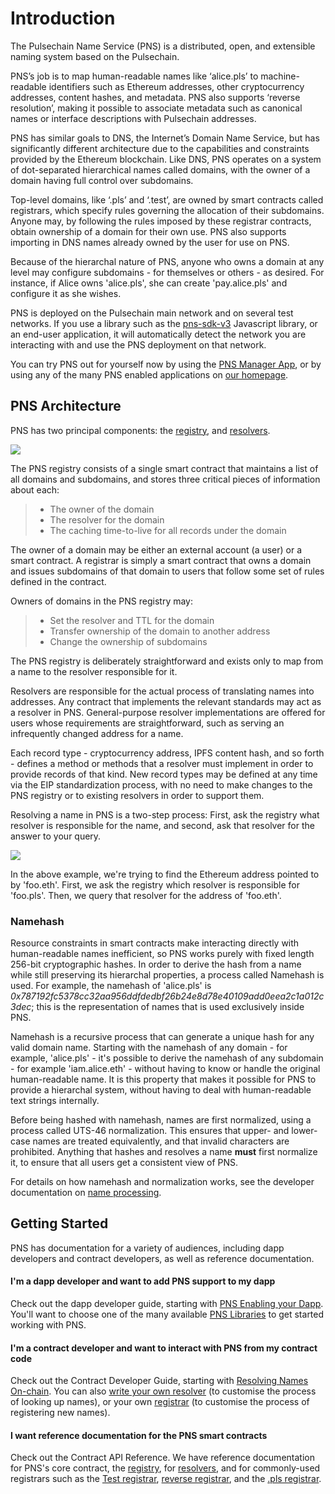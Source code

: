 # Introduction

The Pulsechain Name Service (PNS) is a distributed, open, and extensible naming system based on the Pulsechain.

PNS’s job is to map human-readable names like ‘alice.pls’ to machine-readable identifiers such as Ethereum addresses, other cryptocurrency addresses, content hashes, and metadata. PNS also supports ‘reverse resolution’, making it possible to associate metadata such as canonical names or interface descriptions with Pulsechain addresses.

PNS has similar goals to DNS, the Internet’s Domain Name Service, but has significantly different architecture due to the capabilities and constraints provided by the Ethereum blockchain. Like DNS, PNS operates on a system of dot-separated hierarchical names called domains, with the owner of a domain having full control over subdomains.

Top-level domains, like ‘.pls’ and ‘.test’, are owned by smart contracts called registrars, which specify rules governing the allocation of their subdomains. Anyone may, by following the rules imposed by these registrar contracts, obtain ownership of a domain for their own use. PNS also supports importing in DNS names already owned by the user for use on PNS.

Because of the hierarchal nature of PNS, anyone who owns a domain at any level may configure subdomains - for themselves or others - as desired. For instance, if Alice owns 'alice.pls', she can create 'pay.alice.pls' and configure it as she wishes.

PNS is deployed on the Pulsechain main network and on several test networks. If you use a library such as the [pns-sdk-v3](https://www.npmjs.com/package/@pnsdomains/pns-sdk-v3) Javascript library, or an end-user application, it will automatically detect the network you are interacting with and use the PNS deployment on that network.

You can try PNS out for yourself now by using the [PNS Manager App](https://app.pulse.domains), or by using any of the many PNS enabled applications on [our homepage](https://pulse.domains).

## PNS Architecture

PNS has two principal components: the [registry](contract-api-reference/pns.md), and [resolvers](contract-api-reference/publicresolver.md).

![](<.gitbook/assets/pns-architecture (1).png>)

The PNS registry consists of a single smart contract that maintains a list of all domains and subdomains, and stores three critical pieces of information about each:

> * The owner of the domain
> * The resolver for the domain
> * The caching time-to-live for all records under the domain

The owner of a domain may be either an external account (a user) or a smart contract. A registrar is simply a smart contract that owns a domain and issues subdomains of that domain to users that follow some set of rules defined in the contract.

Owners of domains in the PNS registry may:

> * Set the resolver and TTL for the domain
> * Transfer ownership of the domain to another address
> * Change the ownership of subdomains

The PNS registry is deliberately straightforward and exists only to map from a name to the resolver responsible for it.

Resolvers are responsible for the actual process of translating names into addresses. Any contract that implements the relevant standards may act as a resolver in PNS. General-purpose resolver implementations are offered for users whose requirements are straightforward, such as serving an infrequently changed address for a name.

Each record type - cryptocurrency address, IPFS content hash, and so forth - defines a method or methods that a resolver must implement in order to provide records of that kind. New record types may be defined at any time via the EIP standardization process, with no need to make changes to the PNS registry or to existing resolvers in order to support them.

Resolving a name in PNS is a two-step process: First, ask the registry what resolver is responsible for the name, and second, ask that resolver for the answer to your query.

![](https://lh5.googleusercontent.com/\_OPPzaxTxKggx9HuxloeWtK8ggEfIIBKRCEA6BKMwZdzAfUpIY6cz7NK5CFmiuw7TwknbhFNVRCJsswHLqkxUEJ5KdRzpeNbyg8\_H9d2RZdG28kgipT64JyPZUP--bAizozaDcxCq34)

In the above example, we're trying to find the Ethereum address pointed to by 'foo.eth'. First, we ask the registry which resolver is responsible for 'foo.pls'. Then, we query that resolver for the address of 'foo.eth'.

### Namehash

Resource constraints in smart contracts make interacting directly with human-readable names inefficient, so PNS works purely with fixed length 256-bit cryptographic hashes. In order to derive the hash from a name while still preserving its hierarchal properties, a process called Namehash is used. For example, the namehash of 'alice.pls' is _0x787192fc5378cc32aa956ddfdedbf26b24e8d78e40109add0eea2c1a012c3dec_; this is the representation of names that is used exclusively inside PNS.

Namehash is a recursive process that can generate a unique hash for any valid domain name. Starting with the namehash of any domain - for example, 'alice.pls' - it's possible to derive the namehash of any subdomain - for example 'iam.alice.eth' - without having to know or handle the original human-readable name. It is this property that makes it possible for PNS to provide a hierarchal system, without having to deal with human-readable text strings internally.

Before being hashed with namehash, names are first normalized, using a process called UTS-46 normalization. This ensures that upper- and lower-case names are treated equivalently, and that invalid characters are prohibited. Anything that hashes and resolves a name **must** first normalize it, to ensure that all users get a consistent view of PNS.

For details on how namehash and normalization works, see the developer documentation on [name processing](contract-api-reference/name-processing.md).

## Getting Started

PNS has documentation for a variety of audiences, including dapp developers and contract developers, as well as reference documentation.

#### I'm a dapp developer and want to add PNS support to my dapp

Check out the dapp developer guide, starting with [PNS Enabling your Dapp](dapp-developer-guide/pns-enabling-your-dapp.md). You'll want to choose one of the many available [PNS Libraries](dapp-developer-guide/pns-libraries.md) to get started working with PNS.

#### I'm a contract developer and want to interact with PNS from my contract code

Check out the Contract Developer Guide, starting with [Resolving Names On-chain](contract-developer-guide/resolving-names-on-chain.md). You can also [write your own resolver](contract-developer-guide/writing-a-resolver.md) (to customise the process of looking up names), or your own [registrar](contract-developer-guide/writing-a-registrar.md) (to customise the process of registering new names).

#### I want reference documentation for the PNS smart contracts

Check out the Contract API Reference. We have reference documentation for PNS's core contract, the [registry](contract-api-reference/pns.md), for [resolvers](contract-api-reference/publicresolver.md), and for commonly-used registrars such as the [Test registrar](contract-api-reference/testregistrar.md), [reverse registrar](contract-api-reference/reverseregistrar.md), and the [.pls registrar](contract-api-reference/.eth-permanent-registrar/).
